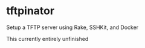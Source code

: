 tftpinator
==========

Setup a TFTP server using Rake, SSHKit, and Docker

This currently entirely unfinished
